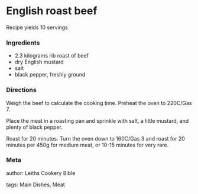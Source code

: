 # English roast beef

Recipe yields 10 servings 

### Ingredients
 * 2.3 kilograms rib roast of beef
 * dry English mustard
 * salt
 * black pepper, freshly ground

### Directions

Weigh the beef to calculate the cooking time.  Preheat the oven to 220C/Gas 7.

Place the meat in a roasting pan and sprinkle with salt, a little mustard, and plenty of black pepper.

Roast for 20 minutes.  Turn the oven down to 160C/Gas 3 and roast for 20 minutes per 450g for medium meat, or 10-15 minutes for very rare.

### Meta
author: Leiths Cookery Bible

tags: Main Dishes, Meat

